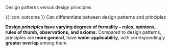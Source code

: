 <span id="title">Design patterns versus design principles</span>

<span id="prereqs"></span>

<span id="outcomes">{{ icon_outcome }} Can differentiate between design patterns and principles</span>

<div id="body">

**Design _principles_  have varying degrees of formality – rules, opinions, rules of thumb, observations, and axioms.** Compared to design patterns, principles are **more general**, have **wider applicability**, with correspondingly **greater overlap** among them.

</div>

<div id="extras">
</div>
